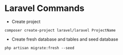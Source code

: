 # Laravel Commands

- Create project
```console
composer create-project laravel/laravel ProjectName
```

- Create fresh database and tables and seed database
```console
php artisan migrate:fresh --seed
```